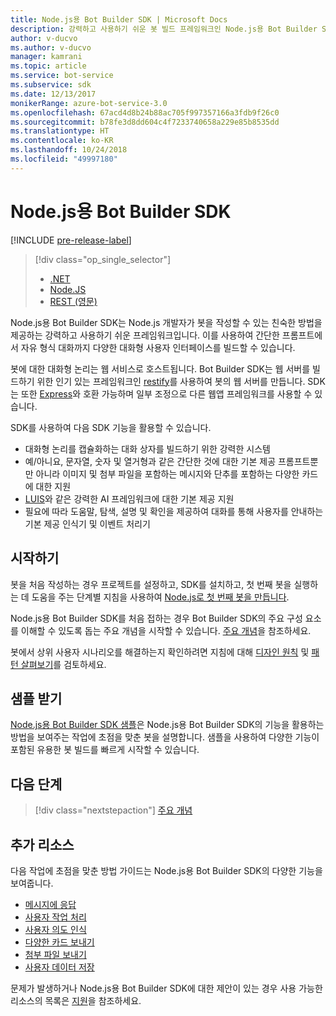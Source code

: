 ```yaml
---
title: Node.js용 Bot Builder SDK | Microsoft Docs
description: 강력하고 사용하기 쉬운 봇 빌드 프레임워크인 Node.js용 Bot Builder SDK를 살펴봅니다.
author: v-ducvo
ms.author: v-ducvo
manager: kamrani
ms.topic: article
ms.service: bot-service
ms.subservice: sdk
ms.date: 12/13/2017
monikerRange: azure-bot-service-3.0
ms.openlocfilehash: 67acd4d8b24b88ac705f997357166a3fdb9f26c0
ms.sourcegitcommit: b78fe3d8dd604c4f7233740658a229e85b8535dd
ms.translationtype: HT
ms.contentlocale: ko-KR
ms.lasthandoff: 10/24/2018
ms.locfileid: "49997180"
---
```

# <a name="bot-builder-sdk-for-nodejs"></a>Node.js용 Bot Builder SDK

[!INCLUDE [pre-release-label](../includes/pre-release-label-v3.md)]

> [!div class="op_single_selector"]
> - [.NET](../dotnet/bot-builder-dotnet-overview.md)
> - [Node.JS](../nodejs/bot-builder-nodejs-overview.md)
> - [REST (영문)](../rest-api/bot-framework-rest-overview.md)

Node.js용 Bot Builder SDK는 Node.js 개발자가 봇을 작성할 수 있는 친숙한 방법을 제공하는 강력하고 사용하기 쉬운 프레임워크입니다.
이를 사용하여 간단한 프롬프트에서 자유 형식 대화까지 다양한 대화형 사용자 인터페이스를 빌드할 수 있습니다.

봇에 대한 대화형 논리는 웹 서비스로 호스트됩니다. Bot Builder SDK는 웹 서버를 빌드하기 위한 인기 있는 프레임워크인 <a href="http://restify.com">restify</a>를 사용하여 봇의 웹 서버를 만듭니다. SDK는 또한 <a href="http://expressjs.com/">Express</a>와 호환 가능하며 일부 조정으로 다른 웹앱 프레임워크를 사용할 수 있습니다. 

SDK를 사용하여 다음 SDK 기능을 활용할 수 있습니다. 

- 대화형 논리를 캡슐화하는 대화 상자를 빌드하기 위한 강력한 시스템
- 예/아니요, 문자열, 숫자 및 열거형과 같은 간단한 것에 대한 기본 제공 프롬프트뿐만 아니라 이미지 및 첨부 파일을 포함하는 메시지와 단추를 포함하는 다양한 카드에 대한 지원
- <a href="http://luis.ai" target="_blank">LUIS</a>와 같은 강력한 AI 프레임워크에 대한 기본 제공 지원
- 필요에 따라 도움말, 탐색, 설명 및 확인을 제공하여 대화를 통해 사용자를 안내하는 기본 제공 인식기 및 이벤트 처리기

## <a name="get-started"></a>시작하기

봇을 처음 작성하는 경우 프로젝트를 설정하고, SDK를 설치하고, 첫 번째 봇을 실행하는 데 도움을 주는 단계별 지침을 사용하여 [Node.js로 첫 번째 봇을 만듭니다](bot-builder-nodejs-quickstart.md). 

Node.js용 Bot Builder SDK를 처음 접하는 경우 Bot Builder SDK의 주요 구성 요소를 이해할 수 있도록 돕는 주요 개념을 시작할 수 있습니다. [주요 개념](bot-builder-nodejs-concepts.md)을 참조하세요.

봇에서 상위 사용자 시나리오를 해결하는지 확인하려면 지침에 대해 [디자인 원칙](../bot-service-design-principles.md) 및 [패턴 살펴보기](../bot-service-design-pattern-task-automation.md)를 검토하세요.

## <a name="get-samples"></a>샘플 받기

[Node.js용 Bot Builder SDK 샘플](bot-builder-nodejs-samples.md)은 Node.js용 Bot Builder SDK의 기능을 활용하는 방법을 보여주는 작업에 초점을 맞춘 봇을 설명합니다. 샘플을 사용하여 다양한 기능이 포함된 유용한 봇 빌드를 빠르게 시작할 수 있습니다.

## <a name="next-steps"></a>다음 단계
> [!div class="nextstepaction"]
> [주요 개념](bot-builder-nodejs-concepts.md)

## <a name="additional-resources"></a>추가 리소스

다음 작업에 초점을 맞춘 방법 가이드는 Node.js용 Bot Builder SDK의 다양한 기능을 보여줍니다.

* [메시지에 응답](bot-builder-nodejs-use-default-message-handler.md)
* [사용자 작업 처리](bot-builder-nodejs-dialog-actions.md)
* [사용자 의도 인식](bot-builder-nodejs-recognize-intent-messages.md)
* [다양한 카드 보내기](bot-builder-nodejs-send-rich-cards.md)
* [첨부 파일 보내기](bot-builder-nodejs-send-receive-attachments.md)
* [사용자 데이터 저장](bot-builder-nodejs-save-user-data.md)


문제가 발생하거나 Node.js용 Bot Builder SDK에 대한 제안이 있는 경우 사용 가능한 리소스의 목록은 [지원](../bot-service-resources-links-help.md)을 참조하세요. 


[DesignGuide]: ../bot-service-design-principles.md 
[DesignPatterns]: ../bot-service-design-pattern-task-automation.md 
[HowTo]: bot-builder-nodejs-use-default-message-handler.md 
